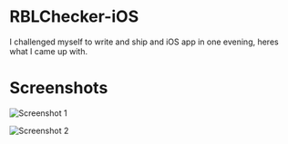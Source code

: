 RBLChecker-iOS
==============

I challenged myself to write and ship and iOS app in one evening, heres what I came up with.

Screenshots
===========
![Screenshot 1](http://a1.mzstatic.com/us/r30/Purple2/v4/7a/b9/54/7ab9544c-0b4d-d67b-1681-ea0e3dcbae83/mzl.agyegrsd.png?downloadKey=1368985023_ae3e8932e39f8a438dd8263081ab7d8b)

![Screenshot 2](http://a1.mzstatic.com/us/r30/Purple/v4/c1/a4/3f/c1a43fba-bffa-bcc9-1209-ab2645731c49/mzl.amwlxkna.png?downloadKey=1368985023_4f60300bc115fcd28a1c9f5738419d28)